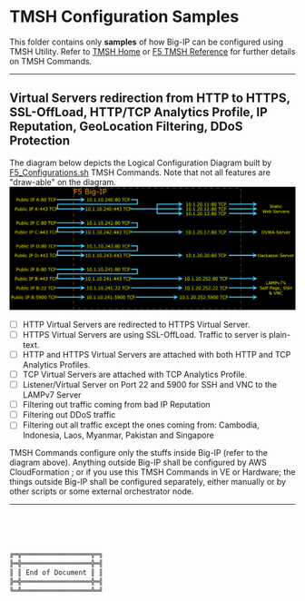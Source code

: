 # TMSH Configuration Samples

This folder contains only **samples** of how Big-IP can be configured using TMSH Utility. Refer to [TMSH Home](https://clouddocs.f5.com/api/tmsh/) or [F5 TMSH Reference](https://clouddocs.f5.com/cli/tmsh-reference/latest/) for further details on TMSH Commands.



***

## Virtual Servers redirection from HTTP to HTTPS, SSL-OffLoad, HTTP/TCP Analytics Profile, IP Reputation, GeoLocation Filtering, DDoS Protection

The diagram below depicts the Logical Configuration Diagram built by [F5_Configurations.sh](F5_Configurations.sh) TMSH Commands. Note that not all features are "draw-able" on the diagram.
![Logical Configuration Diagram](F5_Configurations.png)

- [ ] HTTP Virtual Servers are redirected to HTTPS Virtual Server.
- [ ] HTTPS Virtual Servers are using SSL-OffLoad. Traffic to server is plain-text.
- [ ] HTTP and HTTPS Virtual Servers are attached with both HTTP and TCP Analytics Profiles.
- [ ] TCP Virtual Servers are attached with TCP Analytics Profile.
- [ ] Listener/Virtual Server on Port 22 and 5900 for SSH and VNC to the LAMPv7 Server
- [ ] Filtering out traffic coming from bad IP Reputation
- [ ] Filtering out DDoS traffic
- [ ] Filtering out all traffic except the ones coming from: Cambodia, Indonesia, Laos, Myanmar, Pakistan and Singapore

TMSH Commands configure only the stuffs inside Big-IP (refer to the diagram above).
Anything outside Big-IP shall be configured by AWS CloudFormation ; or if you use this TMSH Commands in VE or Hardware; the things outside Big-IP shall be configured separately, either manually or by other scripts or some external orchestrator node.



***

<br><br><br>
```
╔═╦═════════════════╦═╗
╠═╬═════════════════╬═╣
║ ║ End of Document ║ ║
╠═╬═════════════════╬═╣
╚═╩═════════════════╩═╝
```
<br><br><br>


